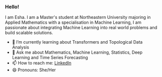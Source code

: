 
### Hello!
I am Esha. I am a Master's student at Northeastern University majoring in Applied Mathematics with a specialisation in Machine Learning, I am passionate about integrating Machine Learning into real world problems and build scalable solutions. 
- 🌱 I’m currently learning about Transformers and Topological Data Analysis 
- 💬 Ask me about Mathematics, Machine Learning, Statistics, Deep Learning and Time Series Forecasting
- 📫 How to reach me: <a href="https://www.linkedin.com/in/esha-srivastava/" target="_blank">LinkedIn</a>
- 😄 Pronouns: She/Her


